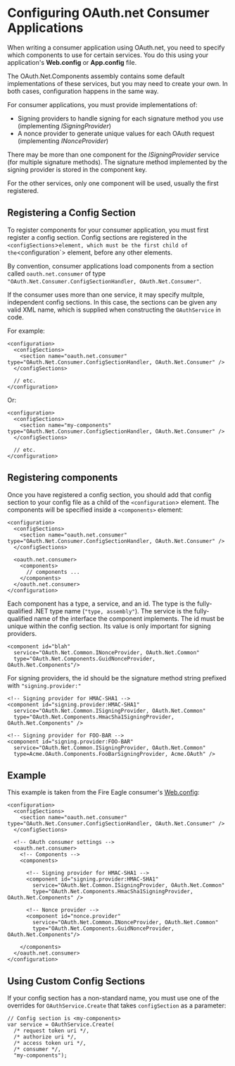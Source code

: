 # Configuring OAuth.net Consumer Applications #

When writing a consumer application using OAuth.net, you need to specify which components to use for certain services. You do this using your application's **Web.config** or **App.config** file.

The OAuth.Net.Components assembly contains some default implementations of these services, but you may need to create your own. In both cases, configuration happens in the same way.

For consumer applications, you must provide implementations of:

  * Signing providers to handle signing for each signature method you use (implementing _ISigningProvider_)
  * A nonce provider to generate unique values for each OAuth request (implementing _INonceProvider_)

There may be more than one component for the _ISigningProvider_ service (for multiple signature methods). The signature method implemented by the signing provider is stored in the component key.

For the other services, only one component will be used, usually the first registered.

## Registering a Config Section ##

To register components for your consumer application, you must first register a config section. Config sections are registered in the `<configSections`>` element, which must be the first child of the `<configuration`>  element, before any other elements.

By convention, consumer applications load components from a section called `oauth.net.consumer` of type `"OAuth.Net.Consumer.ConfigSectionHandler, OAuth.Net.Consumer"`.

If the consumer uses more than one service, it may specify multple, independent config sections. In this case, the sections can be given any valid XML name, which is supplied when constructing the `OAuthService` in code.

For example:

```
<configuration>
  <configSections>
    <section name="oauth.net.consumer" type="OAuth.Net.Consumer.ConfigSectionHandler, OAuth.Net.Consumer" />
  </configSections>

  // etc.
</configuration>
```

Or:

```
<configuration>
  <configSections>
    <section name="my-components" type="OAuth.Net.Consumer.ConfigSectionHandler, OAuth.Net.Consumer" />
  </configSections>

  // etc.
</configuration>
```

## Registering components ##

Once you have registered a config section, you should add that config section to your config file as a child of the `<configuration`> element. The components will be specified inside a `<components>` element:

```
<configuration>
  <configSections>
    <section name="oauth.net.consumer" type="OAuth.Net.Consumer.ConfigSectionHandler, OAuth.Net.Consumer" />
  </configSections>

  <oauth.net.consumer>
    <components>
      // components ...
    </components>
  </oauth.net.consumer>
</configuration>
```

Each component has a type, a service, and an id. The type is the fully-qualified .NET type name (`"type, assembly"`). The service is the fully-qualified name of the interface the component implements. The id must be unique within the config section. Its value is only important for signing providers.

```
<component id="blah"
  service="OAuth.Net.Common.INonceProvider, OAuth.Net.Common"
  type="OAuth.Net.Components.GuidNonceProvider, OAuth.Net.Components"/>
```

For signing providers, the id should be the signature method string prefixed with `"signing.provider:"`

```
<!-- Signing provider for HMAC-SHA1 -->
<component id="signing.provider:HMAC-SHA1"
  service="OAuth.Net.Common.ISigningProvider, OAuth.Net.Common"
  type="OAuth.Net.Components.HmacSha1SigningProvider, OAuth.Net.Components" />

<!-- Signing provider for FOO-BAR -->
<component id="signing.provider:FOO-BAR"
  service="OAuth.Net.Common.ISigningProvider, OAuth.Net.Common"
  type=Acme.OAuth.Components.FooBarSigningProvider, Acme.OAuth" />
```

## Example ##

This example is taken from the Fire Eagle consumer's [Web.config](http://code.google.com/p/oauth-dot-net/source/browse/trunk/Examples/OAuth.Net.Examples.FireEagleConsumer/Web.config):

```
<configuration>
  <configSections>
    <section name="oauth.net.consumer" type="OAuth.Net.Consumer.ConfigSectionHandler, OAuth.Net.Consumer" />
  </configSections>

  <!-- OAuth consumer settings -->
  <oauth.net.consumer>
    <!-- Components -->
    <components>

      <!-- Signing provider for HMAC-SHA1 -->
      <component id="signing.provider:HMAC-SHA1" 
        service="OAuth.Net.Common.ISigningProvider, OAuth.Net.Common"
        type="OAuth.Net.Components.HmacSha1SigningProvider, OAuth.Net.Components" />

      <!-- Nonce provider -->
      <component id="nonce.provider"
        service="OAuth.Net.Common.INonceProvider, OAuth.Net.Common" 
        type="OAuth.Net.Components.GuidNonceProvider, OAuth.Net.Components"/>

    </components>
  </oauth.net.consumer>
</configuration>
```

## Using Custom Config Sections ##

If your config section has a non-standard name, you must use one of the overrides for `OAuthService.Create` that takes `configSection` as a parameter:

```
// Config section is <my-components>
var service = OAuthService.Create(
  /* request token uri */,
  /* authorize uri */,
  /* access token uri */,
  /* consumer */,
  "my-components");
```